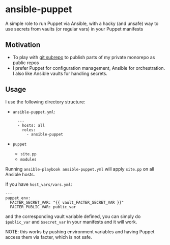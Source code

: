 # ansible-puppet

A simple role to run Puppet via Ansible, with a hacky (and unsafe) way to use secrets from vaults (or regular vars) in your Puppet manifests

## Motivation
 
* To play with [git subrepo](https://github.com/ingydotnet/git-subrepo) to publish parts of my private monorepo as public repos
* I prefer Puppet for configuration management, Ansible for orchestration. I also like Ansible vaults for handling secrets.

## Usage
 
I use the following directory structure:
 
* `ansible-puppet.yml`:

        ---
        - hosts: all
          roles:
            - ansible-puppet
* `puppet`
  * `site.pp`
  * `modules`

Running `ansible-playbook ansible-puppet.yml` will apply `site.pp` on all Ansible hosts.

If you have `host_vars/vars.yml`:

    ---
    puppet_env:
      FACTER_SECRET_VAR: "{{ vault_FACTER_SECRET_VAR }}"
      FACTER_PUBLIC_VAR: public_var

and the corresponding vault variable defined, you can simply do `$public_var` and `$secret_var` in your manifests and it will work.

NOTE: this works by pushing environment variables and having Puppet access them via facter, which is not safe.
